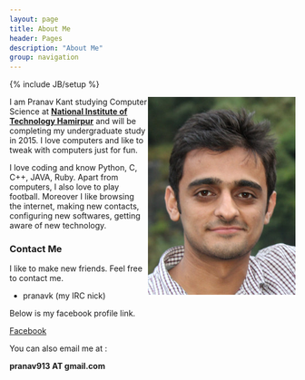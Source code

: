 ```yaml
---
layout: page
title: About Me
header: Pages
description: "About Me"
group: navigation
---
```

{% include JB/setup %}

<p>
	<img src="me.jpg" align="right">
</p>

I am Pranav Kant studying Computer Science at **[National Institute of Technology Hamirpur](http://nith.ac.in)** and will be completing my undergraduate study in 2015. I love computers and like to tweak with computers just for fun.

I love coding and know Python, C, C++, JAVA, Ruby. Apart from computers, I also love to play football. Moreover I like browsing the internet, making new contacts, configuring new softwares, getting aware of new technology.


### Contact Me
I like to make new friends. Feel free to contact me.

- pranavk (my IRC nick)

Below is my facebook profile link.

[Facebook](http://www.facebook.com/pranav913)

You can also email me at :

**pranav913 AT gmail.com**
